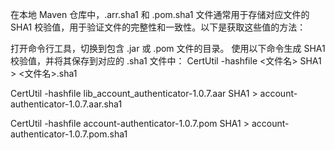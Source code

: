 在本地 Maven 仓库中，.arr.sha1 和 .pom.sha1 文件通常用于存储对应文件的 SHA1 校验值，用于验证文件的完整性和一致性。以下是获取这些值的方法：

打开命令行工具，切换到包含 .jar 或 .pom 文件的目录。
使用以下命令生成 SHA1 校验值，并将其保存到对应的 .sha1 文件中：
CertUtil -hashfile <文件名> SHA1 > <文件名>.sha1

CertUtil -hashfile lib_account_authenticator-1.0.7.aar SHA1 > account-authenticator-1.0.7.aar.sha1

 CertUtil -hashfile account-authenticator-1.0.7.pom SHA1 > account-authenticator-1.0.7.pom.sha1